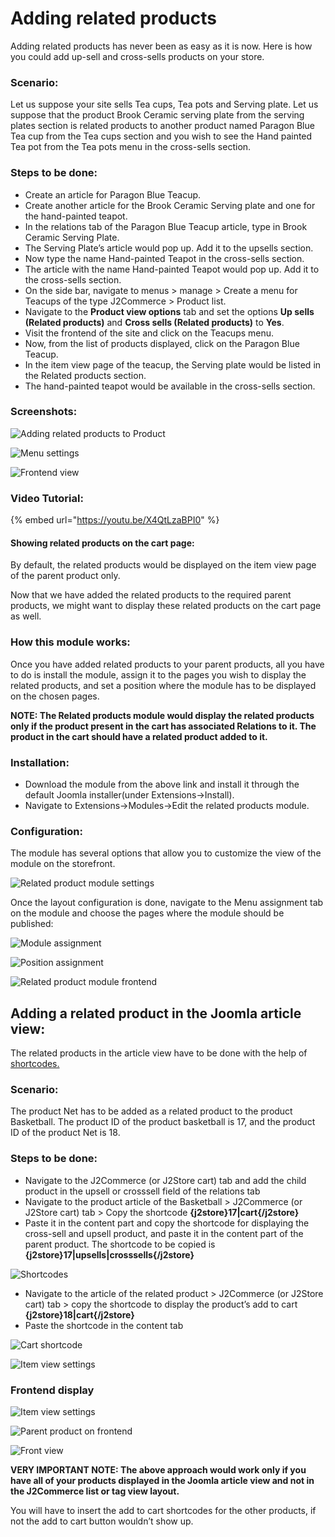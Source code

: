 # Adding related products

Adding related products has never been as easy as it is now. Here is how you could add up-sell and cross-sells products on your store.

### Scenario: <a href="#scenario" id="scenario"></a>

Let us suppose your site sells Tea cups, Tea pots and Serving plate. Let us suppose that the product Brook Ceramic serving plate from the serving plates section is related products to another product named Paragon Blue Tea cup from the Tea cups section and you wish to see the Hand painted Tea pot from the Tea pots menu in the cross-sells section.

### Steps to be done: <a href="#steps-to-be-done" id="steps-to-be-done"></a>

* Create an article for Paragon Blue Teacup.
* Create another article for the Brook Ceramic Serving plate and one for the hand-painted teapot.
* In the relations tab of the Paragon Blue Teacup article, type in Brook Ceramic Serving Plate.
* The Serving Plate’s article would pop up. Add it to the upsells section.
* Now type the name Hand-painted Teapot in the cross-sells section.
* The article with the name Hand-painted Teapot would pop up. Add it to the cross-sells section.
* On the side bar, navigate to menus > manage > Create a menu for Teacups of the type J2Commerce > Product list.
* Navigate to the **Product view options** tab and set the options **Up sells (Related products)** and **Cross sells (Related products)** to **Yes**.
* Visit the frontend of the site and click on the Teacups menu.
* Now, from the list of products displayed, click on the Paragon Blue Teacup.
* In the item view page of the teacup, the Serving plate would be listed in the Related products section.
* The hand-painted teapot would be available in the cross-sells section.

### Screenshots: <a href="#screenshots" id="screenshots"></a>

![Adding related products to Product](https://raw.githubusercontent.com/j2store/doc-images/master/catalog/adding-related-products/addingrelatedproducts-to-pro.png)

![Menu settings](https://raw.githubusercontent.com/j2store/doc-images/master/catalog/adding-related-products/addingrelatedproducts-menu-settings.png)

![Frontend view](https://raw.githubusercontent.com/j2store/doc-images/master/catalog/adding-related-products/frontendrelatedproducts.png)

### Video Tutorial: <a href="#video-tutorial" id="video-tutorial"></a>

{% embed url="https://youtu.be/X4QtLzaBPI0" %}

#### Showing related products on the cart page: <a href="#showing-related-products-on-the-cart-page" id="showing-related-products-on-the-cart-page"></a>

By default, the related products would be displayed on the item view page of the parent product only.

Now that we have added the related products to the required parent products, we might want to display these related products on the cart page as well.

### How this module works: <a href="#how-this-module-works" id="how-this-module-works"></a>

Once you have added related products to your parent products, all you have to do is install the module, assign it to the pages you wish to display the related products, and set a position where the module has to be displayed on the chosen pages.

**NOTE: The Related products module would display the related products only if the product present in the cart has associated Relations to it. The product in the cart should have a related product added to it.**

### Installation: <a href="#installation" id="installation"></a>

* Download the module from the above link and install it through the default Joomla installer(under Extensions->Install).
* Navigate to Extensions->Modules->Edit the related products module.

### Configuration: <a href="#configuration" id="configuration"></a>

The module has several options that allow you to customize the view of the module on the storefront.

![Related product module settings](https://raw.githubusercontent.com/j2store/doc-images/master/catalog/adding-related-products/rel-pro-mod-settings.png)

Once the layout configuration is done, navigate to the Menu assignment tab on the module and choose the pages where the module should be published:

![Module assignment](https://raw.githubusercontent.com/j2store/doc-images/master/catalog/adding-related-products/module-assignment.png)

![Position assignment](https://raw.githubusercontent.com/j2store/doc-images/master/catalog/adding-related-products/position-assignment.png)

![Related product module frontend](https://raw.githubusercontent.com/j2store/doc-images/master/catalog/adding-related-products/rel-pro-mod-frontend.png)

## Adding a related product in the Joomla article view: <a href="#adding-related-product-in-the-joomla-article-view" id="adding-related-product-in-the-joomla-article-view"></a>

The related products in the article view have to be done with the help of [shortcodes.](http://docs.j2store.org/catalog/short-codes)

### Scenario: <a href="#scenario-1" id="scenario-1"></a>

The product Net has to be added as a related product to the product Basketball. The product ID of the product basketball is 17, and the product ID of the product Net is 18.

### Steps to be done: <a href="#steps-to-be-done-1" id="steps-to-be-done-1"></a>

* Navigate to the J2Commerce (or J2Store cart) tab and add the child product in the upsell or crosssell field of the relations tab
* Navigate to the product article of the Basketball > J2Commerce (or J2Store cart) tab > Copy the shortcode **{j2store}17|cart{/j2store}**
* Paste it in the content part and copy the shortcode for displaying the cross-sell and upsell product, and paste it in the content part of the parent product. The shortcode to be copied is **{j2store}17|upsells|crosssells{/j2store}**

![Shortcodes](https://raw.githubusercontent.com/j2store/doc-images/master/catalog/adding-related-products/rel-pro-addding-content.png)

* Navigate to the article of the related product > J2Commerce (or J2Store cart) tab > copy the shortcode to display the product’s add to cart **{j2store}18|cart{/j2store}**
* Paste the shortcode in the content tab

![Cart shortcode](https://raw.githubusercontent.com/j2store/doc-images/master/catalog/adding-related-products/cart-shortcode.png)

![Item view settings](https://raw.githubusercontent.com/j2store/doc-images/master/catalog/adding-related-products/content-plugin-item-view.png)

### Frontend display <a href="#frontend-display" id="frontend-display"></a>

![Item view settings](https://raw.githubusercontent.com/j2store/doc-images/master/catalog/adding-related-products/content-plugin-item-view.png)

![Parent product on frontend](https://raw.githubusercontent.com/j2store/doc-images/master/catalog/adding-related-products/frontend-parent-pro.png)

![Front view](https://raw.githubusercontent.com/j2store/doc-images/master/catalog/adding-related-products/rel-pro-view-front.png)

**VERY IMPORTANT NOTE: The above approach would work only if you have all of your products displayed in the Joomla article view and not in the J2Commerce list or tag view layout.**

You will have to insert the add to cart shortcodes for the other products, if not the add to cart button wouldn’t show up.
